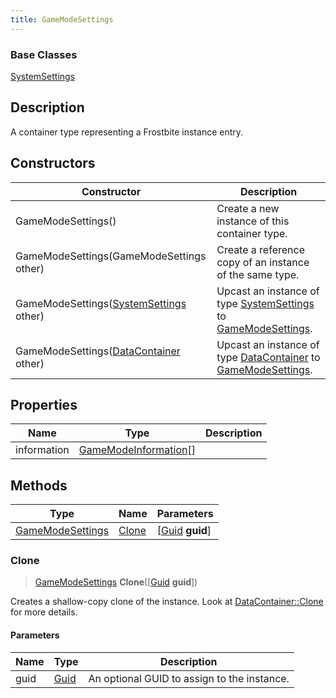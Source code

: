 ```yaml
---
title: GameModeSettings
---
```

### Base Classes

[SystemSettings](SystemSettings)

## Description

A container type representing a Frostbite instance entry.

## Constructors

| Constructor                                                                 | Description                                                                                                             |
| --------------------------------------------------------------------------- | ----------------------------------------------------------------------------------------------------------------------- |
| GameModeSettings()                                                          | Create a new instance of this container type.                                                                           |
| GameModeSettings(GameModeSettings other)                                    | Create a reference copy of an instance of the same type.                                                                |
| GameModeSettings([SystemSettings](SystemSettings) other)                    | Upcast an instance of type [SystemSettings](SystemSettings) to [GameModeSettings](GameModeSettings).                    |
| GameModeSettings([DataContainer](/vext/ref/shared/class/datacontainer) other) | Upcast an instance of type [DataContainer](/vext/ref/shared/class/datacontainer) to [GameModeSettings](GameModeSettings). |

## Properties

| Name        | Type                                           | Description |
| ----------- | ---------------------------------------------- | ----------- |
| information | [GameModeInformation](GameModeInformation)\[\] |             |

## Methods

| Type                                 | Name            | Parameters                                     |
| ------------------------------------ | --------------- | ---------------------------------------------- |
| [GameModeSettings](GameModeSettings) | [Clone](#clone) | \[[Guid](/vext/ref/shared/class/guid) **guid**\] |

### Clone

> [GameModeSettings](GameModeSettings) **Clone**(\[[Guid](/vext/ref/shared/class/guid) **guid**\])

Creates a shallow-copy clone of the instance. Look at [DataContainer::Clone](/vext/ref/shared/class/datacontainer#clone) for more details.

#### Parameters

| Name | Type         | Description                                 |
| ---- | ------------ | ------------------------------------------- |
| guid | [Guid](Guid) | An optional GUID to assign to the instance. |
